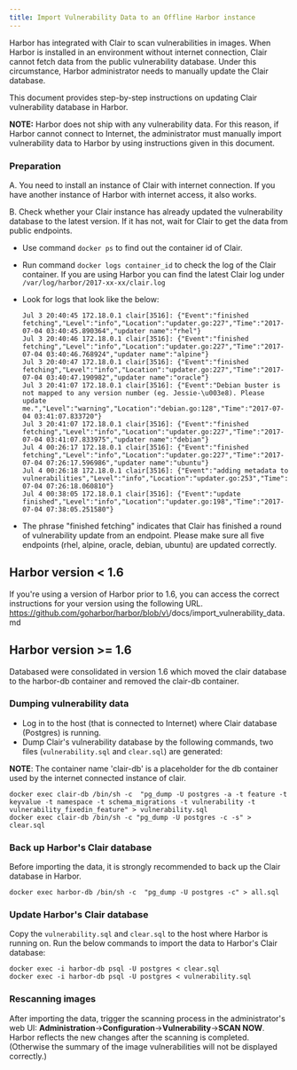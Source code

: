 ```yaml
---
title: Import Vulnerability Data to an Offline Harbor instance
---
```


Harbor has integrated with Clair to scan vulnerabilities in images. When Harbor is installed in an environment without internet connection, Clair cannot fetch data from the public vulnerability database. Under this circumstance, Harbor administrator needs to manually update the Clair database.

This document provides step-by-step instructions on updating Clair vulnerability database in Harbor.

**NOTE:** Harbor does not ship with any vulnerability data. For this reason, if Harbor cannot connect to Internet, the administrator must manually import vulnerability data to Harbor by using instructions given in this document.

### Preparation

A. You need to install an instance of Clair  with internet connection. If you have another instance of Harbor with internet access, it also works.

B. Check whether your Clair instance has already updated the vulnerability database to the latest version. If it has not, wait for Clair to get the data from public endpoints.

- Use command `docker ps` to find out the container id of Clair.

- Run command `docker logs container_id` to check the log of the Clair container. If you are using Harbor you can find the latest Clair log under `/var/log/harbor/2017-xx-xx/clair.log`

- Look for logs that look like the below:
    ```
    Jul 3 20:40:45 172.18.0.1 clair[3516]: {"Event":"finished fetching","Level":"info","Location":"updater.go:227","Time":"2017-07-04 03:40:45.890364","updater name":"rhel"}
    Jul 3 20:40:46 172.18.0.1 clair[3516]: {"Event":"finished fetching","Level":"info","Location":"updater.go:227","Time":"2017-07-04 03:40:46.768924","updater name":"alpine"}
    Jul 3 20:40:47 172.18.0.1 clair[3516]: {"Event":"finished fetching","Level":"info","Location":"updater.go:227","Time":"2017-07-04 03:40:47.190982","updater name":"oracle"}
    Jul 3 20:41:07 172.18.0.1 clair[3516]: {"Event":"Debian buster is not mapped to any version number (eg. Jessie-\u003e8). Please update me.","Level":"warning","Location":"debian.go:128","Time":"2017-07-04 03:41:07.833720"}
    Jul 3 20:41:07 172.18.0.1 clair[3516]: {"Event":"finished fetching","Level":"info","Location":"updater.go:227","Time":"2017-07-04 03:41:07.833975","updater name":"debian"}
    Jul 4 00:26:17 172.18.0.1 clair[3516]: {"Event":"finished fetching","Level":"info","Location":"updater.go:227","Time":"2017-07-04 07:26:17.596986","updater name":"ubuntu"}
    Jul 4 00:26:18 172.18.0.1 clair[3516]: {"Event":"adding metadata to vulnerabilities","Level":"info","Location":"updater.go:253","Time":"2017-07-04 07:26:18.060810"}
    Jul 4 00:38:05 172.18.0.1 clair[3516]: {"Event":"update finished","Level":"info","Location":"updater.go:198","Time":"2017-07-04 07:38:05.251580"}
    ```
- The phrase "finished fetching" indicates that Clair has finished a round of vulnerability update from an endpoint. Please make sure all five endpoints (rhel, alpine, oracle, debian, ubuntu) are updated correctly. 

## Harbor version < 1.6

If you're using a version of Harbor prior to 1.6, you can access the correct instructions for your version using the following URL.
https://github.com/goharbor/harbor/blob/v\<VERSION NUMBER>/docs/import_vulnerability_data.md

## Harbor version >= 1.6

Databased were consolidated in version 1.6 which moved the clair database to the harbor-db container and removed the clair-db container.

### Dumping vulnerability data 

- Log in to the host (that is connected to Internet) where Clair database (Postgres) is running.
- Dump Clair's vulnerability database by the following commands, two files (`vulnerability.sql` and `clear.sql`) are generated:

**NOTE**: The container name 'clair-db' is a placeholder for the db container used by the internet connected instance of clair.

```shell
docker exec clair-db /bin/sh -c  "pg_dump -U postgres -a -t feature -t keyvalue -t namespace -t schema_migrations -t vulnerability -t vulnerability_fixedin_feature" > vulnerability.sql
docker exec clair-db /bin/sh -c "pg_dump -U postgres -c -s" > clear.sql
```

### Back up Harbor's Clair database
Before importing the data, it is strongly recommended to back up the Clair database in Harbor.

```shell
docker exec harbor-db /bin/sh -c  "pg_dump -U postgres -c" > all.sql
```

### Update Harbor's Clair database
Copy the `vulnerability.sql` and `clear.sql` to the host where Harbor is running on. Run the below commands to import the data to Harbor's Clair database:

```shell
docker exec -i harbor-db psql -U postgres < clear.sql
docker exec -i harbor-db psql -U postgres < vulnerability.sql
```

### Rescanning images
After importing the data, trigger the scanning process in the administrator's web UI: **Administration**->**Configuration**->**Vulnerability**->**SCAN NOW**. Harbor reflects the new changes after the scanning is completed. (Otherwise the summary of the image vulnerabilities will not be displayed correctly.)

